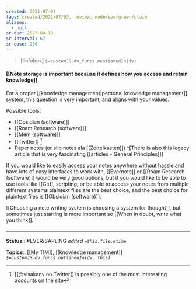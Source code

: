 ```yaml
---
created: 2021-07-03
tags: created/2021/07/03, review, node/evergreen/claim
aliases:
  - null
sr-due: 2022-04-18
sr-interval: 67
sr-ease: 230
---
```

> [!infobox]
`$=customJS.dv_funcs.mentionedIn(dv)`

#### [[Note storage is important because it defines how you access and retain knowledge]] 

For a proper [[knowledge management|personal knowledge management]] system, this question is very important, and aligns with your values. 

Possible tools:
- [[Obsidian (software)]] 
- [[Roam Research (software)]]
- [[Mem (software)]]
- [[Twitter]] [^1]
- Paper notes (or slip notes ala [[Zettelkasten]]) ^[There is also this legacy article that is very fascinating [[articles - General Principles]]]

If you would like to easily access your notes anywhere without hassle and have lots of easy interfaces to work with, [[Evernote]] or [[Roam Research (software)]] would be very good options, but if you would like to be able to use tools like [[Git]], scripting, or be able to access your notes from multiple different systems plaintext files are the best choice, and the best choice for plaintext files is [[Obsidian (software)]].

[[Choosing a note writing system is choosing a system for thought]], but sometimes just starting is more important so [[When in doubt, write what you think]].

### <hr class="footnote"/>

**Status**:: #EVER/SAPLING
*edited `=this.file.mtime`*

**Topics**:: [[My TIM]], [[knowledge management]]
*`$=customJS.dv_funcs.outlinedIn(dv, this)`*

[^1]: [[@visakanv on Twitter]] is possibly one of the most interesting accounts on the site
